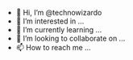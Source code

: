 - 👋 Hi, I’m @technowizardo
- 👀 I’m interested in ...
- 🌱 I’m currently learning ...
- 💞️ I’m looking to collaborate on ...
- 📫 How to reach me ...

<!---
technowizardo/technowizardo is a ✨ special ✨ repository because its `README.md` (this file) appears on your GitHub profile.
You can click the Preview link to take a look at your changes.
--->
